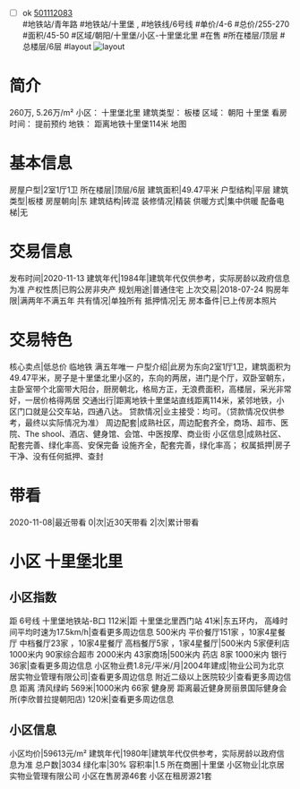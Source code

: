 - [ ] ok [501112083](https://bj.5i5j.com/ershoufang/501112083.html)  
 #地铁站/青年路 #地铁站/十里堡 ,  #地铁线/6号线
#单价/4-6 #总价/255-270 #面积/45-50   #区域/朝阳/十里堡/小区-十里堡北里 #在售 #所在楼层/顶层 #总楼层/6层 #layout 
![layout](http://image2a.5i5j.com/bdir/layout/85010.jpg_P5.jpg) 
# 简介 
 260万,  5.26万/m² 
小区： 十里堡北里
建筑类型： 板楼
区域： 朝阳 十里堡
看房时间： 提前预约
地铁： 距离地铁十里堡114米 地图
# 基本信息 
 房屋户型|2室1厅1卫
所在楼层|顶层/6层
建筑面积|49.47平米
户型结构|平层
建筑类型|板楼
房屋朝向|东
建筑结构|砖混
装修情况|精装
供暖方式|集中供暖
配备电梯|无
# 交易信息 
 发布时间|2020-11-13
建筑年代|1984年|建筑年代仅供参考，实际房龄以政府信息为准
产权性质|已购公房非央产
规划用途|普通住宅
上次交易|2018-07-24
购房年限|满两年不满五年
共有情况|单独所有
抵押情况|无
房本备件|已上传房本照片
# 交易特色 
 核心卖点|低总价 临地铁 满五年唯一
户型介绍|此房为东向2室1厅1卫，建筑面积为49.47平米，房子是十里堡北里小区的，东向的两居，进门是个厅，双卧室朝东，主卧室带个北窗带大阳台，厨房朝北，格局方正，无浪费面积，高楼层，采光非常好，一居价格得两居
交通出行|距离地铁十里堡站直线距离114米，紧邻地铁，小区门口就是公交车站，四通八达。
贷款情况|业主接受：均可。（贷款情况仅供参考，最终以实际情况为准）
周边配套|成熟社区，周边配套齐全，商场、超市、医院、The shool、酒店、健身馆、会馆、中医按摩、商业街
小区信息|成熟社区、配套完善、绿化率高、安保完备 设施齐全，配套完善，绿化率高；
权属抵押|房子干净、没有任何抵押、查封
# 带看 
 2020-11-08|最近带看	 0|次|近30天带看	 2|次|累计带看
# 小区 十里堡北里
## 小区指数 
 距 6号线 十里堡地铁站-B口 112米|距 十里堡北里西门站 41米|东五环内， 高峰时间平均时速为17.5km/h|查看更多周边信息
500米内 平价餐厅151家 ，10家4星餐厅
中档餐厅23家 ，10家4星餐厅
高档餐厅5家 ，1家4星餐厅|500米内 5家便利店
1000米内 90家综合超市
2000米内 43家商场|500米内 药店 8家
1000米内 银行 36家|查看更多周边信息
小区物业费1.8元/平米/月|2004年建成|物业公司为北京居实物业管理有限公司|查看更多周边信息
附近二级以上医院较少|查看更多周边信息
距离 清风绿屿 569米|1000米内 66家 健身房
距离最近健身房丽景国际健身会所(李欣普拉提朝阳店) 120米|查看更多周边信息
## 小区信息 
 小区均价|59613元/m²
建筑年代|1980年|建筑年代仅供参考，实际房龄以政府信息为准
总户数|3034
绿化率|30%
容积率|1.5
所在商圈|十里堡
小区物业|北京居实物业管理有限公司
小区在售房源46套
小区在租房源21套
